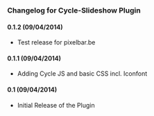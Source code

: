 ### Changelog for Cycle-Slideshow Plugin

#### 0.1.2 (09/04/2014)

* Test release for pixelbar.be

#### 0.1.1 (09/04/2014)

* Adding Cycle JS and basic CSS incl. Iconfont

#### 0.1 (09/04/2014)

* Initial Release of the Plugin
